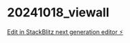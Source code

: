 # 20241018_viewall

[Edit in StackBlitz next generation editor ⚡️](https://stackblitz.com/~/github.com/MomokoHIDA/20241018_viewall)